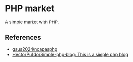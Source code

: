 # PHP market

A simple market with PHP.

## References

- [gsus2024/ncapasphp](https://github.com/gsus2024/ncapasphp/tree/master)
- [HectorPulido/Simple-php-blog: This is a simple php blog](https://github.com/HectorPulido/Simple-php-blog)
